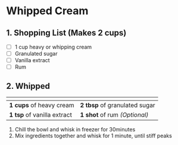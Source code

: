 # Whipped Cream

## 1. Shopping List (Makes 2 cups)
- [ ] 1 cup heavy or whipping cream
- [ ] Granulated sugar
- [ ] Vanilla extract
- [ ] Rum

## 2. Whipped
|<!-- -->|<!-- -->|
|---|---|
| **1 cups** of heavy cream | **2 tbsp** of granulated sugar|
| **1 tsp** of vanilla extract| **1 shot** of rum *(Optional)*|

1. Chill the bowl and whisk in freezer for 30minutes
2. Mix ingredients together and whisk for 1 minute, until stiff peaks
